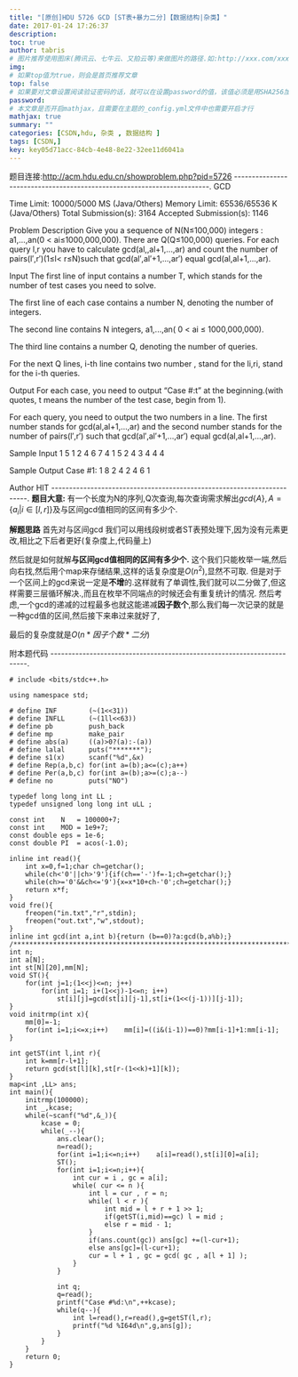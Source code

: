 ```yaml
---
title: "[原创]HDU 5726 GCD [ST表+暴力二分]【数据结构|杂类】"
date: 2017-01-24 17:26:37
description:
toc: true
author: tabris
# 图片推荐使用图床(腾讯云、七牛云、又拍云等)来做图片的路径.如:http://xxx.com/xxx.jpg
img:
# 如果top值为true，则会是首页推荐文章
top: false
# 如果要对文章设置阅读验证密码的话，就可以在设置password的值，该值必须是用SHA256加密后的密码，防止被他人识破
password:
# 本文章是否开启mathjax，且需要在主题的_config.yml文件中也需要开启才行
mathjax: true
summary: ""
categories: [CSDN,hdu, 杂类 , 数据结构 ]
tags: [CSDN,]
key: key05d71acc-84cb-4e48-8e22-32ee11d6041a
---
```


题目连接:http://acm.hdu.edu.cn/showproblem.php?pid=5726
-----------------------------------------------------------------------.
GCD

Time Limit: 10000/5000 MS (Java/Others)    Memory Limit: 65536/65536 K (Java/Others)
Total Submission(s): 3164    Accepted Submission(s): 1146


Problem Description
Give you a sequence of N(N≤100,000) integers : a1,...,an(0 < ai≤1000,000,000). There are Q(Q≤100,000) queries. For each query l,r you have to calculate gcd(al,,al+1,...,ar) and count the number of pairs(l′,r′)(1≤l< r≤N)such that gcd(al′,al′+1,...,ar′) equal gcd(al,al+1,...,ar).


Input
The first line of input contains a number T, which stands for the number of test cases you need to solve.

The first line of each case contains a number N, denoting the number of integers.

The second line contains N integers, a1,...,an( 0 < ai ≤ 1000,000,000).

The third line contains a number Q, denoting the number of queries.

For the next Q lines, i-th line contains two number , stand for the li,ri, stand for the i-th queries.


Output
For each case, you need to output “Case #:t” at the beginning.(with quotes, t means the number of the test case, begin from 1).

For each query, you need to output the two numbers in a line. The first number stands for gcd(al,al+1,...,ar) and the second number stands for the number of pairs(l′,r′) such that gcd(al′,al′+1,...,ar′) equal gcd(al,al+1,...,ar).


Sample Input
1
5
1 2 4 6 7
4
1 5
2 4
3 4
4 4


Sample Output
Case #1:
1 8
2 4
2 4
6 1


Author
HIT
-----------------------------------------------------------------------.
**题目大意:**
有一个长度为N的序列,Q次查询,每次查询需求解出$gcd\{A\}, A=\{a_i|i\in[l,r]\}$及与区间gcd值相同的区间有多少个.

**解题思路**
首先对与区间gcd 我们可以用线段树或者ST表预处理下,因为没有元素更改,相比之下后者更好(复杂度上,代码量上)

然后就是如何就解**与区间gcd值相同的区间有多少个.**
这个我们只能枚举一端,然后向右找,然后用个map来存储结果,这样的话复杂度是$O(n^2)$,显然不可取.
但是对于一个区间上的gcd来说一定是**不增**的.这样就有了单调性,我们就可以二分做了,但这样需要三层循环解决.,而且在枚举不同端点的时候还会有重复统计的情况.
然后考虑,一个gcd的递减的过程最多也就这能递减**因子数个**,那么我们每一次记录的就是一种gcd值的区间,然后接下来串过来就好了,

最后的复杂度就是$O(n*因子个数*二分)$


附本题代码
-----------------------------------------------------------------------.
```
# include <bits/stdc++.h>

using namespace std;

# define INF        (~(1<<31))
# define INFLL      (~(1ll<<63))
# define pb         push_back
# define mp         make_pair
# define abs(a)     ((a)>0?(a):-(a))
# define lalal      puts("*******");
# define s1(x)      scanf("%d",&x)
# define Rep(a,b,c) for(int a=(b);a<=(c);a++)
# define Per(a,b,c) for(int a=(b);a>=(c);a--)
# define no         puts("NO")

typedef long long int LL ;
typedef unsigned long long int uLL ;

const int    N   = 100000+7;
const int    MOD = 1e9+7;
const double eps = 1e-6;
const double PI  = acos(-1.0);

inline int read(){
    int x=0,f=1;char ch=getchar();
    while(ch<'0'||ch>'9'){if(ch=='-')f=-1;ch=getchar();}
    while(ch>='0'&&ch<='9'){x=x*10+ch-'0';ch=getchar();}
    return x*f;
}
void fre(){
    freopen("in.txt","r",stdin);
    freopen("out.txt","w",stdout);
}
inline int gcd(int a,int b){return (b==0)?a:gcd(b,a%b);}
/***********************************************************************/
int n;
int a[N];
int st[N][20],mm[N];
void ST(){
    for(int j=1;(1<<j)<=n; j++)
        for(int i=1; i+(1<<j)-1<=n; i++)
            st[i][j]=gcd(st[i][j-1],st[i+(1<<(j-1))][j-1]);
}
void initrmp(int x){
    mm[0]=-1;
    for(int i=1;i<=x;i++)    mm[i]=((i&(i-1))==0)?mm[i-1]+1:mm[i-1];
}

int getST(int l,int r){
    int k=mm[r-l+1];
    return gcd(st[l][k],st[r-(1<<k)+1][k]);
}
map<int ,LL> ans;
int main(){
    initrmp(100000);
    int _,kcase;
    while(~scanf("%d",&_)){
        kcase = 0;
        while(_--){
            ans.clear();
            n=read();
            for(int i=1;i<=n;i++)    a[i]=read(),st[i][0]=a[i];
            ST();
            for(int i=1;i<=n;i++){
                int cur = i , gc = a[i];
                while( cur <= n ){
                    int l = cur , r = n;
                    while( l < r ){
                        int mid = l + r + 1 >> 1;
                        if(getST(i,mid)==gc) l = mid ;
                        else r = mid - 1;
                    }
                    if(ans.count(gc)) ans[gc] +=(l-cur+1);
                    else ans[gc]=(l-cur+1);
                    cur = l + 1 , gc = gcd( gc , a[l + 1] );
                }
            }

            int q;
            q=read();
            printf("Case #%d:\n",++kcase);
            while(q--){
                int l=read(),r=read(),g=getST(l,r);
                printf("%d %I64d\n",g,ans[g]);
            }
        }
    }
    return 0;
}

```

